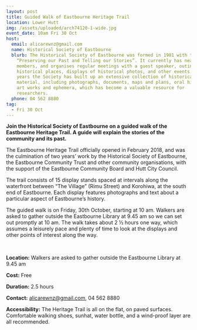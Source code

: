 ```yaml
---
layout: post
title: Guided Walk of Eastbourne Heritage Trail
location: Lower Hutt
img: /assets/uploaded/arch74120-1-wide.jpg
event_date: 10am Fri 30 Oct
host:
  email: alicarewnz@gmail.com
  name: Historical Society of Eastbourne
  blurb: The Historical Society of Eastbourne was formed in 1981 with the aim of
    “Preserving our Past and Telling our Stories”. It currently has nearly 200
    members, and organises regular meetings with a guest speaker, outings to
    historical places, displays of historical photos, and other events. Over the
    years the Society has built up an extensive collection of historical
    material, including photographs, documents, maps and plans, oral histories,
    art works and ephemera, which has become a valuable resource for
    researchers.
  phone: 04 562 8880
tag:
  - Fri 30 Oct
---
```

**Join the Historical Society of Eastbourne on a guided walk of the Eastbourne Heritage Trail.  A guide will explain the stories of the community and its past.** 

The Eastbourne Heritage Trail officially opened in February 2018, and was the culmination of two years’ work by the Historical Society of Eastbourne, the Eastbourne Community Trust and other community organisations, with the support of the Eastbourne Community Board and Hutt City Council. 

The trail consists of 15 display stands spaced at intervals along the waterfront between “The Village” (Rimu Street) and Korohiwa, at the south end of Eastbourne. Each display features photographs and text about a particular aspect of Eastbourne’s history.

The guided walk is on Friday, 30th October, starting at 10 am. Walkers are asked to gather outside the Eastbourne Library at 9.45 am so we can set out promptly at 10 am. The walk takes about 2 ½ hours one way, which assumes a leisurely pace and plenty of time to look at the displays and other points of interest along the way.

<br>

**Location:** Walkers are asked to gather outside the Eastbourne Library at 9.45 am

**Cost:** Free

**Duration:** 2.5 hours

**Contact:** alicarewnz@gmail.com, 04 562 8880

**Accessibility:** The Heritage Trail is all on the flat, on paved surfaces. Comfortable walking shoes, sunhat, water bottle, and a wind-proof layer are all recommended.